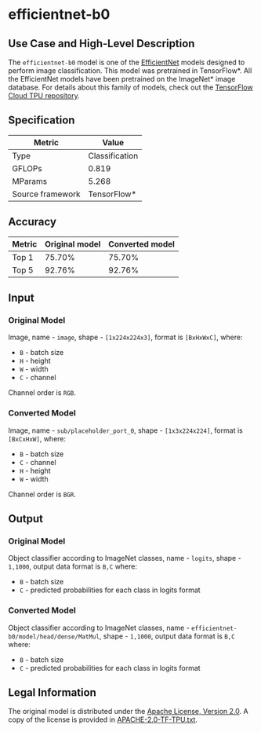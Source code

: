 # efficientnet-b0

## Use Case and High-Level Description

The `efficientnet-b0` model is one of the [EfficientNet](https://arxiv.org/abs/1905.11946) models
designed to perform image classification.
This model was pretrained in TensorFlow\*.
All the EfficientNet models have been pretrained on the ImageNet\* image database.
For details about this family of models, check out the [TensorFlow Cloud TPU repository](https://github.com/tensorflow/tpu/tree/master/models/official/efficientnet).

## Specification

| Metric            | Value         |
|-------------------|---------------|
| Type              | Classification|
| GFLOPs            | 0.819         |
| MParams           | 5.268         |
| Source framework  | TensorFlow\*  |

## Accuracy

| Metric | Original model | Converted model |
| ------ | -------------- | --------------- |
| Top 1  | 75.70%          | 75.70%           |
| Top 5  | 92.76%          | 92.76%           |

## Input

### Original Model

Image, name - `image`,  shape - `[1x224x224x3]`, format is `[BxHxWxC]`, where:

- `B` - batch size
- `H` - height
- `W` - width
- `C` - channel

Channel order is `RGB`.

### Converted Model

Image, name - `sub/placeholder_port_0`,  shape - `[1x3x224x224]`, format is `[BxCxHxW]`, where:

- `B` - batch size
- `C` - channel
- `H` - height
- `W` - width

Channel order is `BGR`.

## Output

### Original Model

Object classifier according to ImageNet classes, name - `logits`,  shape - `1,1000`, output data format is `B,C` where:

- `B` - batch size
- `C` - predicted probabilities for each class in logits format

### Converted Model

Object classifier according to ImageNet classes, name - `efficientnet-b0/model/head/dense/MatMul`,  shape - `1,1000`, output data format is `B,C` where:

- `B` - batch size
- `C` - predicted probabilities for each class in logits format

## Legal Information

The original model is distributed under the
[Apache License, Version 2.0](https://raw.githubusercontent.com/tensorflow/tpu/master/LICENSE).
A copy of the license is provided in [APACHE-2.0-TF-TPU.txt](../licenses/APACHE-2.0-TF-TPU.txt).
